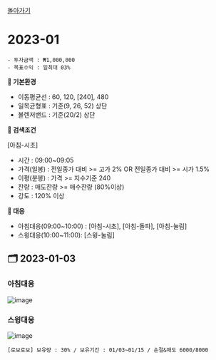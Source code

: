 [돌아가기](/StockCompany-Korea/README.md)

# 2023-01
```
- 투자금액 : ₩1,000,000
- 목표수익 : 일최대 03%
```

**:game_die: 기본환경**
- 이동평균선 : 60, 120, [240], 480
- 일목균형표 : 기준(9, 26, 52) 상단
- 볼렌저밴드 : 기준(20/2) 상단

**:game_die: 검색조건**

[아침-시초]
- 시간 : 09:00~09:05
- 가격(일봉) : 전일종가 대비 >= 고가 2% OR 전일종가 대비 >= 시가 1.5%
- 이평(분봉) : 가격 >= 지수기준 240
- 잔량 : 매도잔량 >= 매수잔량 (80%이상)
- 강도 : 120% 이상

**:game_die: 대응**
- 아침대응(09:00~10:00) : [아침-시초], [아침-돌파], [아침-눌림]
- 스윙대응(10:00~11:00): [스윙-눌림]

## :card_index_dividers: 2023-01-03
### 아침대응
![image](https://user-images.githubusercontent.com/77244047/210303430-06256f3d-85de-4118-b172-852418194cbd.png)

### 스윙대응
![image](https://user-images.githubusercontent.com/77244047/210303810-c033c6e0-133e-43a8-90d9-89c0ee2cc9d9.png)
```
[로보로보] 보유량 : 30% / 보유기간 : 01/03~01/15 / 손절&매도 6000/8000
```
